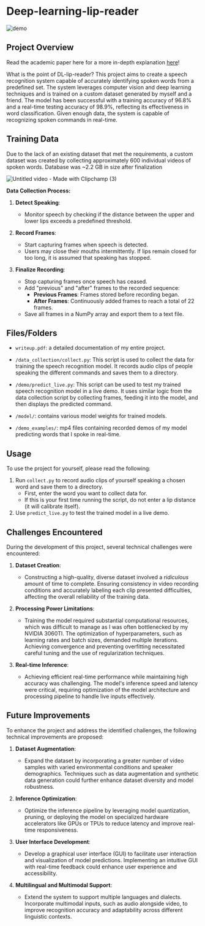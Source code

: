 # Deep-learning-lip-reader

![demo](https://github.com/user-attachments/assets/c0323f94-9992-42c2-a4f4-6d0765e6e407)

## Project Overview

Read the academic paper here for a more in-depth explanation [here](https://docs.google.com/document/d/1wcgc2VE5HnOLy8nQ6LmYVnoI-_koHmark5gJUKDQPj4/edit)!

What is the point of DL-lip-reader? This project aims to create a speech recognition system capable of accurately identifying spoken words from a predefined set. The system leverages computer vision and deep learning techniques and is trained on a custom dataset generated by myself and a friend. The model has been successful with a training accuracy of 96.8% and a real-time testing accuracy of 98.9%, reflecting its effectiveness in word classification. Given enough data, the system is capable of recognizing spoken commands in real-time.
## Training Data

Due to the lack of an existing dataset that met the requirements, a custom dataset was created by collecting approximately 600 individual videos of spoken words. Database was ~2.2 GB in size after finalization

![Untitled video - Made with Clipchamp (3)](https://github.com/user-attachments/assets/d0845600-0920-4fb7-8cb2-d2db7cb9990b)

**Data Collection Process:**

1. **Detect Speaking**:
   - Monitor speech by checking if the distance between the upper and lower lips exceeds a predefined threshold.
   
2. **Record Frames**:
   - Start capturing frames when speech is detected.
   - Users may close their mouths intermittently. If lips remain closed for too long, it is assumed that speaking has stopped.
   
3. **Finalize Recording**:
   - Stop capturing frames once speech has ceased.
   - Add "previous" and "after" frames to the recorded sequence:
     - **Previous Frames**: Frames stored before recording began.
     - **After Frames**: Continuously added frames to reach a total of 22 frames.
   - Save all frames in a NumPy array and export them to a text file.

## Files/Folders

- `writeup.pdf`: a detailed documentation of my entire project.

- `/data_collection/collect.py`: This script is used to collect the data for training the speech recognition model. It records audio clips of people speaking the different commands and saves them to a directory.

- `/demo/predict_live.py`: This script can be used to test my trained speech recognition model in a live demo. It uses similar logic from the data collection script by collecting frames, feeding it into the model, and then displays the predicted command.

- `/model/`: contains various model weights for trained models.

- `/demo_examples/`: mp4 files containing recorded demos of my model predicting words that I spoke in real-time.


## Usage

To use the project for yourself, please read the following:

1. Run `collect.py` to record audio clips of yourself speaking a chosen word and save them to a directory.
    - First, enter the word you want to collect data for.
    - If this is your first time running the script, do not enter a lip distance (it will calibrate itself).
2. Use `predict_live.py` to test the trained model in a live demo.
   
## Challenges Encountered

During the development of this project, several technical challenges were encountered:

1. **Dataset Creation**:
   - Constructing a high-quality, diverse dataset involved a *ridiculous* amount of time to complete. Ensuring consistency in video recording conditions and accurately labeling each clip presented difficulties, affecting the overall reliability of the training data.

2. **Processing Power Limitations**:
   - Training the model required substantial computational resources, which was difficult to manage as I was often bottlenecked by my NVIDIA 3060TI. The optimization of hyperparameters, such as learning rates and batch sizes, demanded multiple iterations. Achieving convergence and preventing overfitting necessitated careful tuning and the use of regularization techniques.

3. **Real-time Inference**:
   - Achieving efficient real-time performance while maintaining high accuracy was challenging. The model's inference speed and latency were critical, requiring optimization of the model architecture and processing pipeline to handle live inputs effectively.

## Future Improvements

To enhance the project and address the identified challenges, the following technical improvements are proposed:

1. **Dataset Augmentation**:
   - Expand the dataset by incorporating a greater number of video samples with varied environmental conditions and speaker demographics. Techniques such as data augmentation and synthetic data generation could further enhance dataset diversity and model robustness.

3. **Inference Optimization**:
   - Optimize the inference pipeline by leveraging model quantization, pruning, or deploying the model on specialized hardware accelerators like GPUs or TPUs to reduce latency and improve real-time responsiveness.

4. **User Interface Development**:
   - Develop a graphical user interface (GUI) to facilitate user interaction and visualization of model predictions. Implementing an intuitive GUI with real-time feedback could enhance user experience and accessibility.

5. **Multilingual and Multimodal Support**:
   - Extend the system to support multiple languages and dialects. Incorporate multimodal inputs, such as audio alongside video, to improve recognition accuracy and adaptability across different linguistic contexts.
